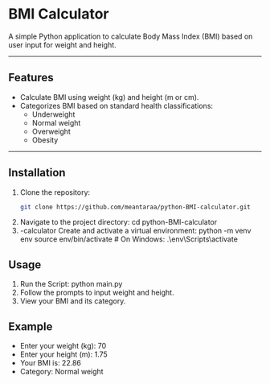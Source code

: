 # BMI Calculator

A simple Python application to calculate Body Mass Index (BMI) based on user input for weight and height.

---

## Features
- Calculate BMI using weight (kg) and height (m or cm).
- Categorizes BMI based on standard health classifications:
  - Underweight
  - Normal weight
  - Overweight
  - Obesity

---

## Installation

1. Clone the repository:
   ```bash
   git clone https://github.com/meantaraa/python-BMI-calculator.git
2. Navigate to the project directory: cd python-BMI-calculator
3. -calculator
Create and activate a virtual environment:
python -m venv env
source env/bin/activate  # On Windows: .\env\Scripts\activate

## Usage
1. Run the Script: python main.py
2. Follow the prompts to input weight and height.
3. View your BMI and its category.

## Example
- Enter your weight (kg): 70
- Enter your height (m): 1.75
- Your BMI is: 22.86
- Category: Normal weight





